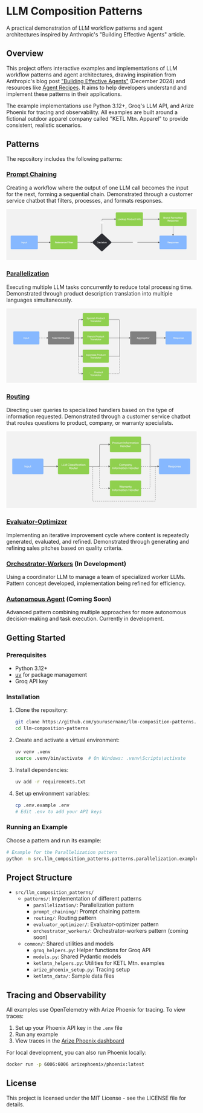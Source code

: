 # LLM Composition Patterns

A practical demonstration of LLM workflow patterns and agent architectures inspired by Anthropic's "Building Effective Agents" article.

## Overview

This project offers interactive examples and implementations of LLM workflow patterns and agent architectures, drawing inspiration from Anthropic's blog post ["Building Effective Agents"](https://www.anthropic.com/engineering-at-anthropic/building-effective-agents) (December 2024) and resources like [Agent Recipes](https://www.agentrecipes.com/). It aims to help developers understand and implement these patterns in their applications.

The example implementations use Python 3.12+, Groq's LLM API, and Arize Phoenix for tracing and observability. All examples are built around a fictional outdoor apparel company called "KETL Mtn. Apparel" to provide consistent, realistic scenarios.

## Patterns

The repository includes the following patterns:

### [Prompt Chaining](src/llm_composition_patterns/patterns/prompt_chaining/)
Creating a workflow where the output of one LLM call becomes the input for the next, forming a sequential chain. Demonstrated through a customer service chatbot that filters, processes, and formats responses.

![Prompt Chaining Pattern](src/llm_composition_patterns/patterns/prompt_chaining/Prompt_Chaining.jpg)

### [Parallelization](src/llm_composition_patterns/patterns/parallelization/)
Executing multiple LLM tasks concurrently to reduce total processing time. Demonstrated through product description translation into multiple languages simultaneously.

![Parallelization Pattern](src/llm_composition_patterns/patterns/parallelization/Parallelization.jpg)

### [Routing](src/llm_composition_patterns/patterns/routing/)
Directing user queries to specialized handlers based on the type of information requested. Demonstrated through a customer service chatbot that routes questions to product, company, or warranty specialists.

![Routing Pattern](src/llm_composition_patterns/patterns/routing/Router.jpg)

### [Evaluator-Optimizer](src/llm_composition_patterns/patterns/evaluator_optimizer/)
Implementing an iterative improvement cycle where content is repeatedly generated, evaluated, and refined. Demonstrated through generating and refining sales pitches based on quality criteria.

### [Orchestrator-Workers](src/llm_composition_patterns/patterns/orchestrator_workers/) (In Development)
Using a coordinator LLM to manage a team of specialized worker LLMs. Pattern concept developed, implementation being refined for efficiency.

### [Autonomous Agent](src/llm_composition_patterns/patterns/autonomous_agent/) (Coming Soon)
Advanced pattern combining multiple approaches for more autonomous decision-making and task execution. Currently in development.

## Getting Started

### Prerequisites

- Python 3.12+
- [uv](https://github.com/astral-sh/uv) for package management
- Groq API key

### Installation

1. Clone the repository:
   ```bash
   git clone https://github.com/yourusername/llm-composition-patterns.git
   cd llm-composition-patterns
   ```

2. Create and activate a virtual environment:
   ```bash
   uv venv .venv
   source .venv/bin/activate  # On Windows: .venv\Scripts\activate
   ```

3. Install dependencies:
   ```bash
   uv add -r requirements.txt
   ```

4. Set up environment variables:
   ```bash
   cp .env.example .env
   # Edit .env to add your API keys
   ```

### Running an Example

Choose a pattern and run its example:

```bash
# Example for the Parallelization pattern
python -m src.llm_composition_patterns.patterns.parallelization.example
```

## Project Structure

- `src/llm_composition_patterns/`
  - `patterns/`: Implementation of different patterns
    - `parallelization/`: Parallelization pattern
    - `prompt_chaining/`: Prompt chaining pattern
    - `routing/`: Routing pattern
    - `evaluator_optimizer/`: Evaluator-optimizer pattern
    - `orchestrator_workers/`: Orchestrator-workers pattern (coming soon)
  - `common/`: Shared utilities and models
    - `groq_helpers.py`: Helper functions for Groq API
    - `models.py`: Shared Pydantic models
    - `ketlmtn_helpers.py`: Utilities for KETL Mtn. examples
    - `arize_phoenix_setup.py`: Tracing setup
    - `ketlmtn_data/`: Sample data files

## Tracing and Observability

All examples use OpenTelemetry with Arize Phoenix for tracing. To view traces:

1. Set up your Phoenix API key in the `.env` file
2. Run any example
3. View traces in the [Arize Phoenix dashboard](https://app.phoenix.arize.com/)

For local development, you can also run Phoenix locally:

```bash
docker run -p 6006:6006 arizephoenix/phoenix:latest
```

## License

This project is licensed under the MIT License - see the LICENSE file for details.

